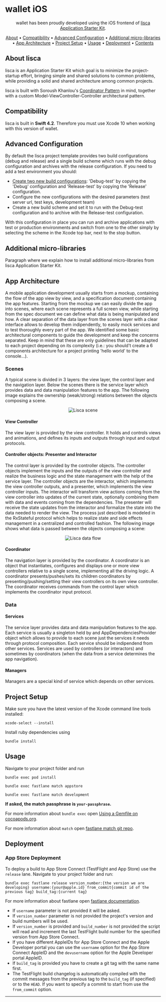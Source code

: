 # wallet iOS
<p align="center">wallet has been proudly developed using the iOS frontend of <a href="https://rawfish.com">lisca Application Starter Kit</a>.</p>

<p align="center">
    <a href="#about-lisca">About</a> 
  • <a href="#compatibility">Compatibility</a>
  • <a href="#advanced-configuration">Advanced Configuration</a>
  • <a href="#additional-micro-libraries">Additional micro-libraries</a>
  • <a href="#app-architecture">App Architecture</a>
  • <a href="#project-setup">Project Setup</a>
  • <a href="#usage">Usage</a>
  • <a href="#deployment">Deployment</a>
  • <a href="#contents">Contents</a>
</p>

## About lisca

lisca is an Application Starter Kit which goal is to minimize the project-startup effort, bringing simple and shared solutions to common problems, while providing a solid and shared architecture among common projects.

lisca is built with Soroush Khanlou's [Coordinator Pattern](http://khanlou.com/2015/10/coordinators-redux/) in mind, together with a custom Model-ViewController-Controller architectural pattern.  

## Compatibility

lisca is built in **Swift 4.2**. Therefore you must use Xcode 10 when working with this version of wallet.

## Advanced Configuration
By default the lisca project template provides two build configurations (debug and release) and a single build scheme which runs with the debug configuration and archives with the release configuration.
If you need to add a test environment you should:
- [Create two new build configurations](https://stackoverflow.com/a/19882062/7641654): 'Debug-test' by copying the 'Debug' configuration and 'Release-test' by copying the 'Release' configuration.
- Configure the new configurations with the desired parameters (test server url, test keys, development team)
- Create a new build scheme and set it to run with the Debug-test configuration and to archive with the Release-test configuration.

With this configuration in place you can run and archive applications with test or production environments and switch from one to the other simply by selecting the scheme in the Xcode top bar, next to the stop button.

## Additional micro-libraries

Paragraph where we explain how to install additional micro-libraries from lisca Application Starter Kit.

## App Architecture
A mobile application development usually starts from a mockup, containing the flow of the app view by view, and a specification document containing the app features. Starting from the mockup we can easily divide the app into scenes, where each scene represents a full screen view, while starting from the spec document we can define what data is being manipulated and how. A clear separation of the data layer from the scenes layer with a clear interface allows to develop them indipendently, to easily mock services and to test thoroughly every part of the app. We identified some basic architectural components to guide the development and keep the concerns separated. Keep in mind that these are only guidelines that can be adapted to each project depending on its complexity (i.e.: you should't create a 6 components architecture for a project printing 'hello world' to the console...).

### Scenes
A typical scene is divided in 3 layers: the view layer, the control layer and the navigation layer. Below the scenes there is the service layer which provides data and data manipulation features to the app.
The following image explains the ownership (weak/strong) relations between the objects composing a scene.

<p align="center"><img src="images/lisca-scene.png" alt="Lisca scene"></p>

#### View Controller
The view layer is provided by the view controller. It holds and controls views and animations, and defines its inputs and outputs through input and output protocols.

#### Controller objects: Presenter and Interactor
The control layer is provided by the controller objects. The controller objects implement the inputs and the outputs of the view controller and realize the business logic and the state management with the help of the service layer. The controller objects are the interactor, which implements the view controller outputs, and a presenter, which implements the view controller inputs. The interactor will transform view actions coming from the view controller into updates of the current state, optionally combining them with data and events coming from the dependencies. The presenter will receive the state updates from the interactor and formalize the state into the data needed to render the view. The process just described is modeled in the RxStateful protocol which helps to realize state and side effects management in a centralized and controlled fashion.
The following image shows what data is passed between the objects composing a scene:

<p align="center"><img src="images/lisca-data-flow.png" alt="Lisca data flow"></p>

#### Coordinator
The navigation layer is provided by the coordinator. A coordinator is an object that instantiates, configures and displays one or more view controllers relative to a single scene, implementing all the driving logic. A coordinator presents/pushes/sets its children coordinators by presenting/pushing/setting their view controllers on its own view controller. The coordinator receives commands from the control layer which implements the coordinator input protocol.

### Data

#### Services
The service layer provides data and data manipulation features to the app. Each service is usually a singleton held by and AppDependenciesProvider object which allows to provide to each scene just the services it needs through protocol composition. Each service should be indipendend from other services. Services are used by controllers (or interactors) and sometimes by coordinators (when the data from a service determines the app navigation).

#### Managers
Managers are a special kind of service which depends on other services.

## Project Setup

Make sure you have the latest version of the Xcode command line tools installed:

```
xcode-select --install
```

Install ruby dependencies using
```
bundle install
```

## Usage

Navigate to your project folder and run

```
bundle exec pod install
```

```
bundle exec fastlane match appstore
```
```
bundle exec fastlane match development
```

**If asked, the match passphrase is `your-passphrase`.**

For more information about `bundle exec` open [Using a Gemfile on cocoapods.org](https://guides.cocoapods.org/using/a-gemfile.html). 

For more information about `match` open [fastlane match git repo](https://docs.fastlane.tools/actions/match/).

## Deployment

### App Store Deployment

To deploy a build to App Store Connect (TestFlight and App Store) use the `release` lane. Navigate to your project folder and run:
```
bundle exec fastlane release version_number:{the version we are developing} username:{your@apple.id} from_commit{commit id of the previous tag} build_tag:{current tag}
```

For more information about fastlane open [fastlane documentation](https://docs.fastlane.tools).

- If `username` parameter is not provided it will be asked.
- If `version_number` parameter is not provided the project's version and build numbers will be used.
- If `version_number` is provided and `build_number` is not provided the script will read and increment the last TestFlight build number for the specified version from App Store Connect.
- If you have different AppleIDs for App Store Connect and the Apple Developer portal you can use the `username` option for the App Store Connect AppleID and the `devusername` option for the Apple Developer portal AppleID.
- If `build_tag` is provided you have to create a git tag with the same name first.
- The TestFlight build changelog is automatically compiled with the commit messages from the previous tag to the `build_tag` (if specified) or to the `HEAD`. If you want to specify a commit to start from use the `from_commit` option.

------------------------------------

